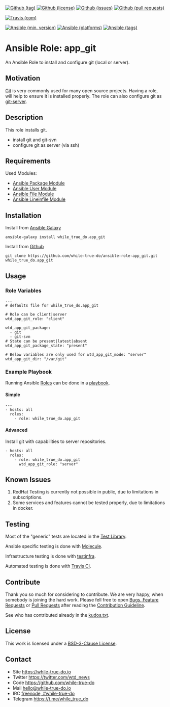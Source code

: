 <!--
name: README.md
description: This file contains important information for the repository.
author: while-true-do.io
contact: hello@while-true-do.io
license: BSD-3-Clause
-->

<!-- github shields -->
[![Github (tag)](https://img.shields.io/github/tag/while-true-do/ansible-role-app_git.svg)](https://github.com/while-true-do/ansible-role-app_git/tags)
[![Github (license)](https://img.shields.io/github/license/while-true-do/ansible-role-app_git.svg)](https://github.com/while-true-do/ansible-role-app_git/blob/master/LICENSE)
[![Github (issues)](https://img.shields.io/github/issues/while-true-do/ansible-role-app_git.svg)](https://github.com/while-true-do/ansible-role-app_git/issues)
[![Github (pull requests)](https://img.shields.io/github/issues-pr/while-true-do/ansible-role-app_git.svg)](https://github.com/while-true-do/ansible-role-app_git/pulls)
<!-- travis shields -->
[![Travis (com)](https://img.shields.io/travis/com/while-true-do/ansible-role-app_git.svg)](https://travis-ci.com/while-true-do/ansible-role-app_git)
<!-- ansible shields -->
[![Ansible (min. version)](https://img.shields.io/badge/dynamic/yaml.svg?label=Min.%20Ansible%20Version&url=https%3A%2F%2Fraw.githubusercontent.com%2Fwhile-true-do%2Fansible-role-app_git%2Fmaster%2Fmeta%2Fmain.yml&query=%24.galaxy_info.min_ansible_version&colorB=black)](https://galaxy.ansible.com/while_true_do/app_git)
[![Ansible (platforms)](https://img.shields.io/badge/dynamic/yaml.svg?label=Supported%20OS&url=https%3A%2F%2Fraw.githubusercontent.com%2Fwhile-true-do%2Fansible-role-app_git%2Fmaster%2Fmeta%2Fmain.yml&query=galaxy_info.platforms%5B*%5D.name&colorB=black)](https://galaxy.ansible.com/while_true_do/app_git)
[![Ansible (tags)](https://img.shields.io/badge/dynamic/yaml.svg?label=Galaxy%20Tags&url=https%3A%2F%2Fraw.githubusercontent.com%2Fwhile-true-do%2Fansible-role-app_git%2Fmaster%2Fmeta%2Fmain.yml&query=%24.galaxy_info.galaxy_tags%5B*%5D&colorB=black)](https://galaxy.ansible.com/while_true_do/app_git)

# Ansible Role: app_git

An Ansible Role to install and configure git (local or server).

## Motivation

[Git](https://git-scm.com/) is very commonly used for many open source projects.
Having a role, will help to ensure it is installed properly. The role can also
configure git as [git-server](https://git-scm.com/book/en/v2/Git-on-the-Server-Setting-Up-the-Server).

## Description

This role installs git.

-   install git and git-svn
-   configure git as server (via ssh)

## Requirements

Used Modules:

-   [Ansible Package Module](https://docs.ansible.com/ansible/latest/modules/package_module.html)
-   [Ansible User Module](https://docs.ansible.com/ansible/latest/modules/user_module.html)
-   [Ansible File Module](https://docs.ansible.com/ansible/latest/modules/file_module.html)
-   [Ansible Lineinfile Module](https://docs.ansible.com/ansible/latest/modules/lineinfile_module.html)

## Installation

Install from [Ansible Galaxy](https://galaxy.ansible.com/while_true_do/app_git)
```
ansible-galaxy install while_true_do.app_git
```

Install from [Github](https://github.com/while-true-do/ansible-role-app_git)
```
git clone https://github.com/while-true-do/ansible-role-app_git.git while_true_do.app_git
```

## Usage

### Role Variables

```
---
# defaults file for while_true_do.app_git

# Role can be client|server
wtd_app_git_role: "client"

wtd_app_git_package:
  - git
  - git-svn
# State can be present|latest|absent
wtd_app_git_package_state: "present"

# Below variables are only used for wtd_app_git_mode: "server"
wtd_app_git_dir: "/var/git"
```

### Example Playbook

Running Ansible
[Roles](https://docs.ansible.com/ansible/latest/user_guide/playbooks_reuse_roles.html)
can be done in a
[playbook](https://docs.ansible.com/ansible/latest/user_guide/playbooks_intro.html).

#### Simple

```
---
- hosts: all
  roles:
    - role: while_true_do.app_git
```

#### Advanced

Install git with capabilities to server repositories.

```
- hosts: all
  roles:
    - role: while_true_do.app_git
      wtd_app_git_role: "server"
```

## Known Issues

1.  RedHat Testing is currently not possible in public, due to limitations
    in subscriptions.
2.  Some services and features cannot be tested properly, due to limitations
    in docker.

## Testing

Most of the "generic" tests are located in the
[Test Library](https://github.com/while-true-do/test-library).

Ansible specific testing is done with
[Molecule](https://molecule.readthedocs.io/en/stable/).

Infrastructure testing is done with
[testinfra](https://testinfra.readthedocs.io/en/stable/).

Automated testing is done with [Travis CI](https://travis-ci.com/while-true-do).

## Contribute

Thank you so much for considering to contribute. We are very happy, when somebody
is joining the hard work. Please fell free to open
[Bugs, Feature Requests](https://github.com/while-true-do/ansible-role-app_git/issues)
or [Pull Requests](https://github.com/while-true-do/ansible-role-app_git/pulls) after
reading the [Contribution Guideline](https://github.com/while-true-do/doc-library/blob/master/docs/CONTRIBUTING.md).

See who has contributed already in the [kudos.txt](./kudos.txt).

## License

This work is licensed under a [BSD-3-Clause License](https://opensource.org/licenses/BSD-3-Clause).

## Contact

-   Site <https://while-true-do.io>
-   Twitter <https://twitter.com/wtd_news>
-   Code <https://github.com/while-true-do>
-   Mail [hello@while-true-do.io](mailto:hello@while-true-do.io)
-   IRC [freenode, #while-true-do](https://webchat.freenode.net/?channels=while-true-do)
-   Telegram <https://t.me/while_true_do>
